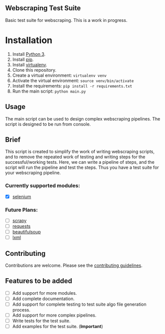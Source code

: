 ## Webscraping Test Suite

Basic test suite for webscraping. This is a work in progress.

# Installation

1. Install [Python 3](https://www.python.org/downloads/).
2. Install [pip](https://pip.pypa.io/en/stable/installing/).
3. Install [virtualenv](https://virtualenv.pypa.io/en/stable/installation/).
4. Clone this repository.
5. Create a virtual environment: `virtualenv venv`
6. Activate the virtual environment: `source venv/bin/activate`
7. Install the requirements: `pip install -r requirements.txt`
8. Run the main script: `python main.py`

## Usage

The main script can be used to design complex webscraping pipelines.  The script is designed to be run from console.

## Brief

This script is created to simplify the work of writing webscraping scripts, 
and to remove the repeated work of testing and writing steps for the successful/working tests.
Here, we can write a pipeline of steps, and the script will run the pipeline and test the steps.
Thus you have a test suite for your webscraping pipeline.

### Currently supported modules:

- [x] [selenium](https://selenium-python.readthedocs.io/)

### Future Plans:

- [ ] [scrapy](https://scrapy.org/)
- [ ] [requests](https://requests.readthedocs.io/en/master/)
- [ ] [beautifulsoup](https://www.crummy.com/software/BeautifulSoup/bs4/doc/)
- [ ] [lxml](https://lxml.de/)

## Contributing

Contributions are welcome.  Please see the [contributing guidelines](CONTRIBUTING.md).


## Features to be added

- [ ] Add support for more modules.
- [ ] Add complete documentation.
- [ ] Add support for complete testing to test suite algo file generation process.
- [ ] Add support for more complex pipelines.
- [ ] Write tests for the test suite.
- [ ] Add examples for the test suite. (**Important**)
